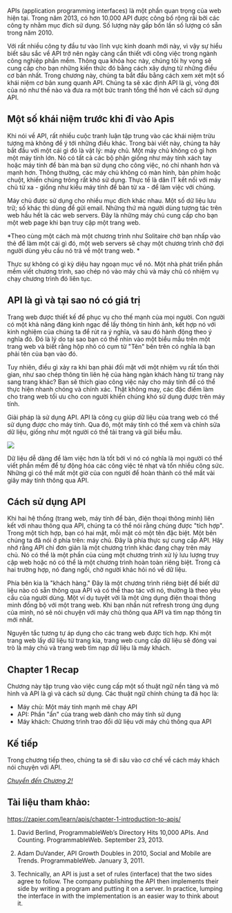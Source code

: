 APIs (application programming interfaces) là một phần quan trọng của web hiện tại. Trong năm 2013, có hơn 10.000 API được công bố rộng rãi bởi các công ty nhằm mục đích sử dụng. Số lượng này gấp bốn lần số lượng có sẵn trong năm 2010.

Với rất nhiều công ty đầu tư vào lĩnh vực kinh doanh mới này, vì vậy sự hiểu biết sâu sắc về API trở nên ngày càng cần thiết với công việc  trong ngành công nghiệp phần mềm. Thông qua khóa học này, chúng tôi hy vọng sẽ cung cấp cho bạn những kiến thức đó bằng cách xây dựng từ những điều cơ bản nhất. Trong chương này, chúng ta bắt đầu bằng cách xem xét một số khái niệm cơ bản xung quanh API. Chúng ta sẽ xác định API là gì, vòng đời của nó như thế nào và đưa ra một bức tranh tổng thể hơn về cách sử dụng API.

## Một số khái niệm trước khi đi vào Apis

Khi nói về API, rất nhiều cuộc tranh luận tập trung vào các khái niệm trừu tượng mà không để ý tới những điều khác. Trong bài viết này, chúng ta hãy bắt đầu với một cái gì đó là vật lý: máy chủ. Một máy chủ không có gì hơn một máy tính lớn. Nó có tất cả các bộ phận giống như máy tính xách tay hoặc máy tính để bàn mà bạn sử dụng cho công việc, nó chỉ nhanh hơn và mạnh hơn. Thông thường, các máy chủ không có màn hình, bàn phím hoặc chuột, khiến chúng trông rất khó sử dụng. Thực tế là dân IT kết nối với máy chủ từ xa - giống như kiểu máy tính để bàn từ xa - để làm việc với chúng.

Máy chủ được sử dụng cho nhiều mục đích khác nhau. Một số dữ liệu lưu trữ; số khác thì dùng để gửi email. Những thứ mà người dùng tương tác trên web hầu hết là các web servers. Đây là những máy chủ cung cấp cho bạn một web page khi bạn truy cập một trang web.

*Theo cùng một cách mà một chương trình như Solitaire chờ bạn nhấp vào thẻ để làm một cái gì đó, một web servers sẽ chạy một chương trình chờ đợi người dùng yêu cầu nó trả về một trang web.
*

Thực sự không có gì kỳ diệu hay ngoạn mục về nó. Một nhà phát triển phần mềm viết chương trình, sao chép nó vào máy chủ và máy chủ có nhiệm vụ chạy chương trình đó liên tục.

## API là gì và tại sao nó có giá trị

Trang web được thiết kế để phục vụ cho thế mạnh của mọi người. Con người có một khả năng đáng kinh ngạc để lấy thông tin hình ảnh, kết hợp nó với kinh nghiệm của chúng ta để rút ra ý nghĩa, và sau đó hành động theo ý nghĩa đó. Đó là lý do tại sao bạn có thể nhìn vào một biểu mẫu trên một trang web và biết rằng hộp nhỏ có cụm từ "Tên" bên trên có nghĩa là bạn phải tên của bạn vào đó.

Tuy nhiên, điều gì xảy ra khi bạn phải đối mặt với một nhiệm vụ rất tốn thời gian, như sao chép thông tin liên hệ của hàng ngàn khách hàng từ trang này sang trang khác? Bạn sẽ thích giao công việc này cho máy tính để có thể thực hiện nhanh chóng và chính xác. Thật không may, các đặc điểm làm cho trang web tối ưu cho con người khiến chúng khó sử dụng được trên máy tính.

Giải pháp là sử dụng API. API là công cụ giúp dữ liệu của trang web có thể sử dụng được cho máy tính. Qua đó, một máy tính có thể xem và chỉnh sửa dữ liệu, giống như một người có thể tải trang và gửi biểu mẫu.

![](https://images.viblo.asia/12ac3c61-0416-4e2f-8d4f-bd3019382a96.jpeg)

Dữ liệu dễ dàng để làm việc hơn là tốt bởi vì nó có nghĩa là mọi người có thể viết phần mềm để tự động hóa các công việc tẻ nhạt và tốn nhiều công sức. Những gì có thể mất một giờ của con người để hoàn thành có thể mất vài giây máy tính thông qua API.

## Cách sử dụng API

Khi hai hệ thống (trang web, máy tính để bàn, điện thoại thông minh) liên kết với nhau thông qua API, chúng ta có thể nói rằng chúng được "tích hợp". Trong một tích hợp, bạn có hai mặt, mỗi mặt có một tên đặc biệt. Một bên chúng ta đã nói ở phía trên: máy chủ. Đây là phía thực sự cung cấp API. Hãy nhớ rằng API chỉ đơn giản là một chương trình khác đang chạy trên máy chủ. Nó có thể là một phần của cùng một chương trình xử lý lưu lượng truy cập web hoặc nó có thể là một chương trình hoàn toàn riêng biệt. Trong cả hai trường hợp, nó đang ngồi, chờ người khác hỏi nó về dữ liệu.

Phía bên kia là "khách hàng." Đây là một chương trình riêng biệt để biết dữ liệu nào có sẵn thông qua API và có thể thao tác với nó, thường là theo yêu cầu của người dùng. Một ví dụ tuyệt vời là một ứng dụng điện thoại thông minh đồng bộ với một trang web. Khi bạn nhấn nút refresh trong ứng dụng của mình, nó sẽ nói chuyện với máy chủ thông qua API và tìm nạp thông tin mới nhất.

Nguyên tắc tương tự áp dụng cho các trang web được tích hợp. Khi một trang web lấy dữ liệu từ trang kia, trang web cung cấp dữ liệu sẽ đóng vai trò là máy chủ và trang web tìm nạp dữ liệu là máy khách.

## Chapter 1 Recap

Chương này tập trung vào việc cung cấp một số thuật ngữ nền tảng và mô hình và API là gì và cách sử dụng.
Các thuật ngữ chính chúng ta đã học là:
* Máy chủ: Một máy tính mạnh mẽ chạy API
* API: Phần "ẩn" của trang web dành cho  máy tính sử dụng
* Máy khách: Chương trình trao đổi dữ liệu với máy chủ thông qua API

## Kế tiếp
Trong chương tiếp theo, chúng ta sẽ đi sâu vào cơ chế về cách máy khách nói chuyện với API.

[*Chuyển đến Chương 2!*](https://viblo.asia/p/chapter-2-protocols-XL6lAkvBKek)

## Tài liệu tham khảo:
https://zapier.com/learn/apis/chapter-1-introduction-to-apis/

1. David Berlind, ProgrammableWeb’s Directory Hits 10,000 APIs. And Counting. ProgrammableWeb. September 23, 2013.

2. Adam DuVander, API Growth Doubles in 2010, Social and Mobile are Trends. ProgrammableWeb. January 3, 2011.

3. Technically, an API is just a set of rules (interface) that the two sides agree to follow. The company publishing the API then implements their side by writing a program and putting it on a server. In practice, lumping the interface in with the implementation is an easier way to think about it.
